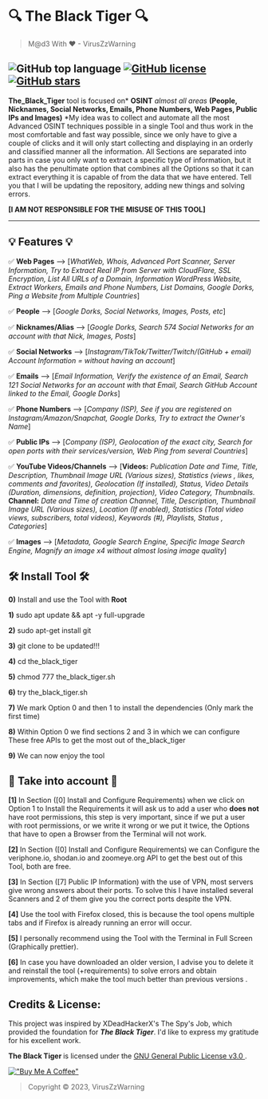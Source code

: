# 🔍 The Black Tiger 🔍


> M@d3 With ❤ - VirusZzWarning

![GitHub top language](https://img.shields.io/github/languages/top/VirusZzHkP/The-Black-Tiger?color=red&style=for-the-badge)
[![GitHub license](https://img.shields.io/github/license/VirusZzHkP/The-Black-Tiger?color=yellow&style=for-the-badge)](https://github.com/VirusZzHkP/DirectoryDownloader/blob/main/LICENSE)
[![GitHub stars](https://img.shields.io/github/stars/VirusZzHkP/The-Black-Tiger?color=green&style=for-the-badge)](https://github.com/VirusZzHkP/DirectoryDownloader/stargazers)
---

**The_Black_Tiger** tool is focused on* **OSINT** *almost all areas* **(People, Nicknames, Social Networks, Emails, Phone Numbers, Web Pages, Public IPs and Images)** *My idea was to collect and automate all the most Advanced OSINT techniques possible in a single Tool and thus work in the most comfortable and fast way possible, since we only have to give a couple of clicks and it will only start collecting and displaying in an orderly and classified manner all the information. All Sections are separated into parts in case you only want to extract a specific type of information, but it also has the penultimate option that combines all the Options so that it can extract everything it is capable of from the data that we have entered. Tell you that I will be updating the repository, adding new things and solving errors.

 **[I AM NOT RESPONSIBLE FOR THE MISUSE OF THIS TOOL]**

---

## 💡 Features 💡

✅ **Web Pages** --> [*WhatWeb, Whois, Advanced Port Scanner, Server Information, Try to Extract Real IP from Server with CloudFlare, SSL Encryption, List All URLs of a Domain, Information WordPress Website, Extract Workers, Emails and Phone Numbers, List Domains, Google Dorks, Ping a Website from Multiple Countries*]

✅ **People** --> [*Google Dorks, Social Networks, Images, Posts, etc*]

✅ **Nicknames/Alias** --> [*Google Dorks, Search 574 Social Networks for an account with that Nick, Images, Posts*]

✅ **Social Networks** --> [*Instagram/TikTok/Twitter/Twitch/(GitHub + email) Account Information = without having an account*]

✅ **Emails** --> [*Email Information, Verify the existence of an Email, Search 121 Social Networks for an account with that Email, Search GitHub Account linked to the Email, Google Dorks*]

✅ **Phone Numbers** --> [*Company (ISP), See if you are registered on Instagram/Amazon/Snapchat, Google Dorks, Try to extract the Owner's Name*]

✅ **Public IPs** --> [*Company (ISP), Geolocation of the exact city, Search for open ports with their services/version, Web Ping from several Countries*]

✅ **YouTube Videos/Channels** --> [**Videos:** *Publication Date and Time, Title, Description, Thumbnail Image URL (Various sizes), Statistics (views , likes, comments and favorites), Geolocation (If installed), Status, Video Details (Duration, dimensions, definition, projection), Video Category, Thumbnails.* **Channel:** *Date and Time of creation Channel, Title, Description, Thumbnail Image URL (Various sizes), Location (If enabled), Statistics (Total video views, subscribers, total videos), Keywords (#), Playlists, Status , Categories*]

✅ **Images** --> [*Metadata, Google Search Engine, Specific Image Search Engine, Magnify an image x4 without almost losing image quality*]

## 🛠 Install Tool 🛠

**0)** Install and use the Tool with **Root**

**1)** sudo apt update && apt -y full-upgrade

**2)** sudo apt-get install git

**3)** git clone to be updated!!!

**4)** cd the_black_tiger

**5)** chmod 777 the_black_tiger.sh

**6)** try the_black_tiger.sh

**7)** We mark Option 0 and then 1 to install the dependencies (Only mark the first time)

**8)** Within Option 0 we find sections 2 and 3 in which we can configure
These free APIs to get the most out of the_black_tiger

**9)** We can now enjoy the tool

## 🎲 Take into account 🎲

**[1]** In Section ([0] Install and Configure Requirements) when we click on Option 1 to Install the Requirements it will ask us to add a user who **does not** have root permissions, this step is very important, since if we put a user with root permissions, or we write it wrong or we put it twice, the Options that have to open a Browser from the Terminal will not work.

**[2]** In Section ([0] Install and Configure Requirements) we can Configure the veriphone.io, shodan.io and zoomeye.org API to get the best out of this Tool, both are free.

**[3]** In Section ([7] Public IP Information) with the use of VPN, most servers give wrong answers about their ports. To solve this I have installed several Scanners and 2 of them give you the correct ports despite the VPN.

**[4]** Use the tool with Firefox closed, this is because the tool opens multiple tabs and if Firefox is already running an error will occur.

**[5]** I personally recommend using the Tool with the Terminal in Full Screen (Graphically prettier).

**[6]** In case you have downloaded an older version, I advise you to delete it and reinstall the tool (+requirements) to solve errors and obtain improvements, which make the tool much better than previous versions .

## Credits & License:

This project was inspired by XDeadHackerX's The Spy's Job, which provided the foundation for *<b>The Black Tiger</b>*. I'd like to express my gratitude for his excellent work.

<b>The Black Tiger </b> is licensed under the [GNU General Public License v3.0 ](LICENSE). 

[!["Buy Me A Coffee"](https://www.buymeacoffee.com/assets/img/custom_images/orange_img.png)](https://www.buymeacoffee.com/hrisikesh)

> Copyright © 2023, VirusZzWarning

